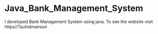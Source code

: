 # Java_Bank_Management_System
I developed Bank Management System using java. To see the website visit https//Tauhidmansuri
